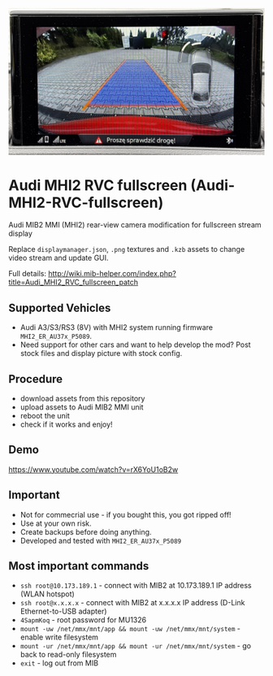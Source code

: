 ![Audi A3 MHI2 RVC fillscreen backup camera](./_preview/Audi-MHI2-RVC-fullscreen_preview.jpg)

# Audi MHI2 RVC fullscreen (Audi-MHI2-RVC-fullscreen)
Audi MIB2 MMI (MHI2) rear-view camera modification for fullscreen stream display

Replace `displaymanager.json`, `.png` textures and `.kzb` assets to change video stream and  update GUI.

Full details: http://wiki.mib-helper.com/index.php?title=Audi_MHI2_RVC_fullscreen_patch

## Supported Vehicles ##
* Audi A3/S3/RS3 (8V) with MHI2 system running firmware `MHI2_ER_AU37x_P5089`.
* Need support for other cars and want to help develop the mod? Post stock files and display picture with stock config.

## Procedure
* download assets from this repository
* upload  assets to Audi MIB2 MMI unit
* reboot the unit
* check if it works and enjoy!

## Demo
https://www.youtube.com/watch?v=rX6YoU1oB2w

## Important
* Not for commecrial use - if you bought this, you got ripped off!
* Use at your own risk.
* Create backups before doing anything.
* Developed and tested with `MHI2_ER_AU37x_P5089`

## Most important commands
* `ssh root@10.173.189.1` - connect with MIB2 at 10.173.189.1 IP address (WLAN hotspot)
* `ssh root@x.x.x.x` - connect with MIB2 at x.x.x.x IP address (D-Link Ethernet-to-USB adapter)
* `4SapmKoq` - root password for MU1326
* `mount -uw /net/mmx/mnt/app && mount -uw /net/mmx/mnt/system` - enable write filesystem
* `mount -ur /net/mmx/mnt/app && mount -ur /net/mmx/mnt/system` - go back to read-only filesystem
* `exit` - log out from MIB